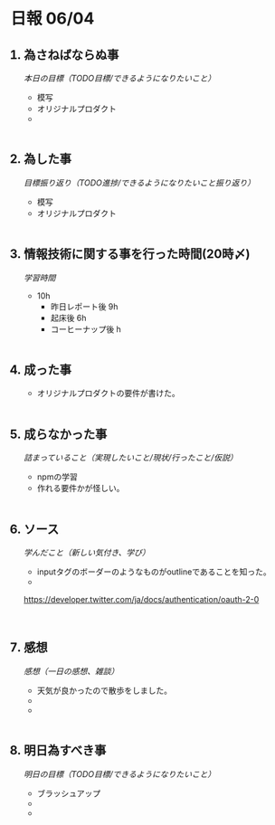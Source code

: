 # 日報 06/04


<ol>

## <li>為さねばならぬ事</li>

*本日の目標（TODO目標/できるようになりたいこと）*

  - 模写
  - オリジナルプロダクト
  - 

<br>

## <li>為した事</li>

*目標振り返り（TODO進捗/できるようになりたいこと振り返り）*

  - 模写
  - オリジナルプロダクト

<br>


## <li>情報技術に関する事を行った時間(20時〆)</li>

*学習時間*

  - 10h
    - 昨日レポート後 9h
    - 起床後 6h
    - コーヒーナップ後 h

<br>


## <li>成った事</li>

  - オリジナルプロダクトの要件が書けた。

<br>


## <li>成らなかった事</li>

*詰まっていること（実現したいこと/現状/行ったこと/仮説）*

  - npmの学習
  - 作れる要件かが怪しい。

<br>


## <li>ソース</li>

*学んだこと（新しい気付き、学び）*

  - inputタグのボーダーのようなものがoutlineであることを知った。
  - 

https://developer.twitter.com/ja/docs/authentication/oauth-2-0

<br>


## <li>感想</li>

*感想（一日の感想、雑談）*

  - 天気が良かったので散歩をしました。
  - 
  - 

<br>


## <li>明日為すべき事</li>

*明日の目標（TODO目標/できるようになりたいこと）*

  - ブラッシュアップ
  - 
  - 

<!-- end -->

<br>

</ol>


